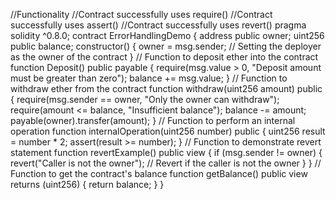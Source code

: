 //Functionality
//Contract successfully uses require()
//Contract successfully uses assert()
//Contract successfully uses revert()
pragma solidity ^0.8.0;
contract ErrorHandlingDemo {
address public owner;
uint256 public balance;
constructor() {
owner = msg.sender;  // Setting the deployer as the owner of the contract
    }
    // Function to deposit ether into the contract
    function Deposit() public payable {
        require(msg.value > 0, "Deposit amount must be greater than zero"); 
        balance += msg.value; 
    }
    // Function to withdraw ether from the contract
    function withdraw(uint256 amount) public {
        require(msg.sender == owner, "Only the owner can withdraw");
        require(amount <= balance, "Insufficient balance");
        balance -= amount; 
        payable(owner).transfer(amount);
    }
    // Function to perform an internal operation
    function internalOperation(uint256 number) public {
        uint256 result = number * 2;
        assert(result >= number);
    }
    // Function to demonstrate revert statement
    function revertExample() public view {
        if (msg.sender != owner) {
            revert("Caller is not the owner");  // Revert if the caller is not the owner
        }
    }
    // Function to get the contract's balance
    function getBalance() public view returns (uint256) {
        return balance;
    }
}

